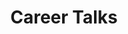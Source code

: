---
title: "Career Talks"
description: "Designed to connect students with real world heroes of various fields and get inspired"
icon: "https://cdn2.iconfinder.com/data/icons/bitsies/128/Lightbulb-512.png"
background: "http://www.truelovemusic.co.uk/site/wp-content/uploads/2011/03/grey-background-square.jpg"
---
